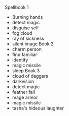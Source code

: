Spellbook 1
- Burning hands
- detect magic
- disguise self
- fog cloud
- ray of sickness
- silent image
Book 2
- charm person
- find familiar
- identify
- magic missile
- sleep
Book 3
- cloud of daggers
- darkvision
- detect magic
- feather fall
- mage armor
- magic missile
- tasha's hideous laughter